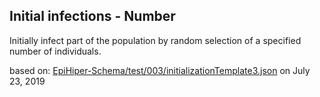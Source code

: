 ## Initial infections - Number
Initially infect part of the population by random selection of a specified number of individuals.


based on: [EpiHiper-Schema/test/003/initializationTemplate3.json](https://github.com/NSSAC/EpiHiper-Schema/blob/master/test/003/initializationTemplate3.json)
on July 23, 2019
